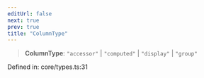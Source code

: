 ```yaml
---
editUrl: false
next: true
prev: true
title: "ColumnType"
---
```


> **ColumnType**: `"accessor"` \| `"computed"` \| `"display"` \| `"group"`

Defined in: core/types.ts:31
